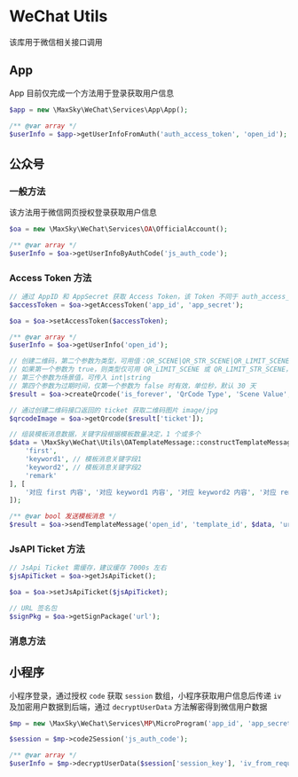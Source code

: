 # WeChat Utils

该库用于微信相关接口调用

## App

App 目前仅完成一个方法用于登录获取用户信息

```php
$app = new \MaxSky\WeChat\Services\App\App();

/** @var array */
$userInfo = $app->getUserInfoFromAuth('auth_access_token', 'open_id');
```



## 公众号

### 一般方法

该方法用于微信网页授权登录获取用户信息

```php
$oa = new \MaxSky\WeChat\Services\OA\OfficialAccount();

/** @var array */
$userInfo = $oa->getUserInfoByAuthCode('js_auth_code');
```

### Access Token 方法

```php
// 通过 AppID 和 AppSecret 获取 Access Token，该 Token 不同于 auth_access_token，需缓存，建议缓存 7000s 左右
$accessToken = $oa->getAccessToken('app_id', 'app_secret');

$oa = $oa->setAccessToken($accessToken);

/** @var array */
$userInfo = $oa->getUserInfo('open_id');

// 创建二维码，第二个参数为类型，可用值：QR_SCENE|QR_STR_SCENE|QR_LIMIT_SCENE|QR_LIMIT_STR_SCENE
// 如果第一个参数为 true，则类型仅可用 QR_LIMIT_SCENE 或 QR_LIMIT_STR_SCENE，反之亦然
// 第三个参数为场景值，可传入 int|string
// 第四个参数为过期时间，仅第一个参数为 false 时有效，单位秒，默认 30 天
$result = $oa->createQrcode('is_forever', 'QrCode Type', 'Scene Value', 2592000);

// 通过创建二维码接口返回的 ticket 获取二维码图片 image/jpg
$qrcodeImage = $oa->getQrcode($result['ticket']);

// 组装模板消息数据，关键字段根据模板数量决定，1 个或多个
$data = \MaxSky\WeChat\Utils\OATemplateMessage::constructTemplateMessage([
    'first',
    'keyword1', // 模板消息关键字段1
    'keyword2', // 模板消息关键字段2
    'remark'
], [
    '对应 first 内容', '对应 keyword1 内容', '对应 keyword2 内容', '对应 remark 内容'
]);

/** @var bool 发送模板消息 */
$result = $oa->sendTemplateMessage('open_id', 'template_id', $data, 'url');
```

### JsAPI Ticket 方法

```php
// JsApi Ticket 需缓存，建议缓存 7000s 左右
$jsApiTicket = $oa->getJsApiTicket();

$oa = $oa->setJsApiTicket($jsApiTicket);

// URL 签名包
$signPkg = $oa->getSignPackage('url');
```

### 消息方法



## 小程序

小程序登录，通过授权 `code` 获取 `session` 数组，小程序获取用户信息后传递 `iv` 及加密用户数据到后端，通过 `decryptUserData` 方法解密得到微信用户数据

```php
$mp = new \MaxSky\WeChat\Services\MP\MicroProgram('app_id', 'app_secret');

$session = $mp->code2Session('js_auth_code');

/** @var array */
$userInfo = $mp->decryptUserData($session['session_key'], 'iv_from_request', 'encrypted_data_from_request');
```

